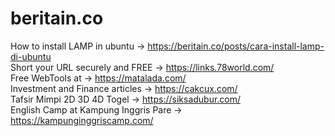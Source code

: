 # beritain.co
How to install LAMP in ubuntu -> https://beritain.co/posts/cara-install-lamp-di-ubuntu<br>
Short your URL securely and FREE -> https://links.78world.com/<br>
Free WebTools at -> https://matalada.com/<br>
Investment and Finance articles -> https://cakcux.com/<br>
Tafsir Mimpi 2D 3D 4D Togel -> https://siksadubur.com/<br>
English Camp at Kampung Inggris Pare -> https://kampunginggriscamp.com/<br>
